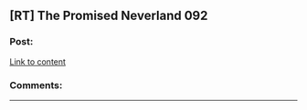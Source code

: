## [RT] The Promised Neverland 092

### Post:

[Link to content](https://readms.net/r/neverland/092/5173/1)

### Comments:

---

